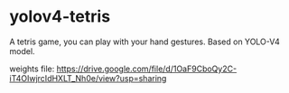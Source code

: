 # yolov4-tetris
A tetris game, you can play with your hand gestures. Based on YOLO-V4 model.

weights file: https://drive.google.com/file/d/1OaF9CboQy2C-iT4OIwjrcIdHXLT_Nh0e/view?usp=sharing
